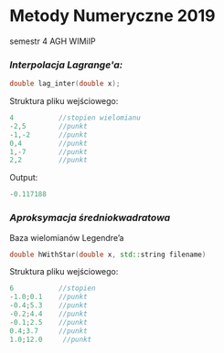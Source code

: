 # Metody Numeryczne 2019
semestr 4 AGH WIMiIP

### *Interpolacja Lagrange'a:*
```cpp
double lag_inter(double x);
```

Struktura pliku wejściowego:

```cpp
4           //stopien wielomianu
-2,5        //punkt
-1,-2       //punkt
0,4         //punkt
1,-7        //punkt
2,2         //punkt
```

Output:
```cpp
-0.117188 
```



### *Aproksymacja średniokwadratowa*
Baza wielomianów Legendre’a
```cpp
double hWithStar(double x, std::string filename)
```

Struktura pliku wejściowego:

```cpp
6           //stopien
-1.0;0.1    //punkt
-0.4;5.3    //punkt
-0.2;4.4    //punkt
-0.1;2.5    //punkt
0.4;3.7     //punkt
1.0;12.0     //punkt
```

